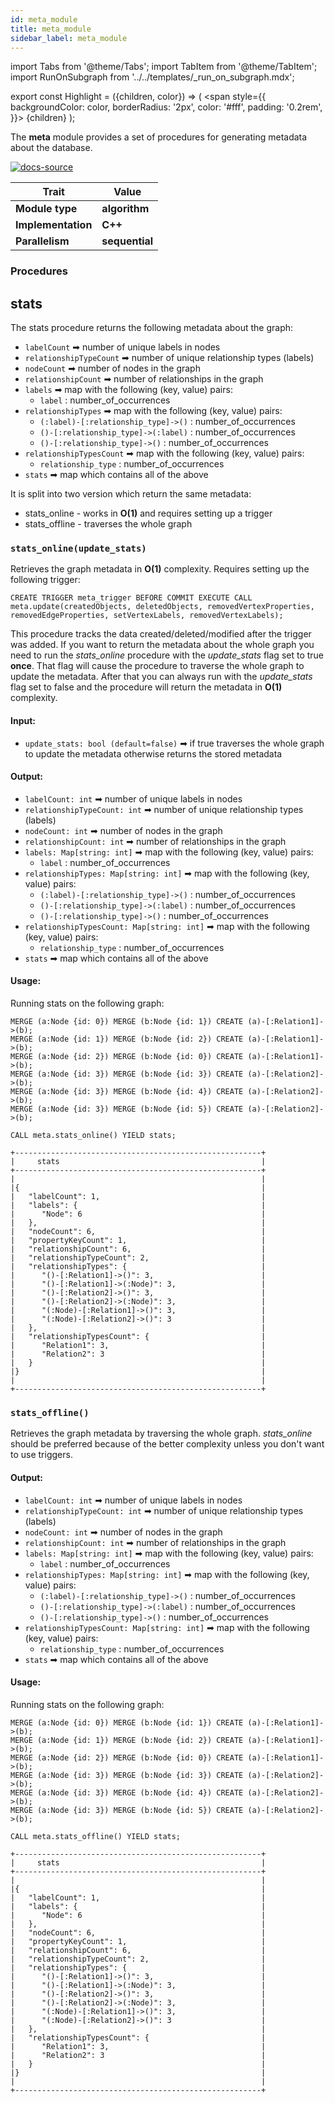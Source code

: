 ```yaml
---
id: meta_module
title: meta_module
sidebar_label: meta_module
---
```


import Tabs from '@theme/Tabs';
import TabItem from '@theme/TabItem';
import RunOnSubgraph from '../../templates/_run_on_subgraph.mdx';

export const Highlight = ({children, color}) => (
<span
style={{
  backgroundColor: color,
  borderRadius: '2px',
  color: '#fff',
  padding: '0.2rem',
}}>
{children}
</span>
);


The **meta** module provides a set of procedures for generating metadata about the database.

[![docs-source](https://img.shields.io/badge/source-util_module-FB6E00?logo=github&style=for-the-badge)](https://github.com/memgraph/mage/tree/main/cpp/meta_module)

| Trait               | Value                                                 |
| ------------------- | ----------------------------------------------------- |
| **Module type**     | <Highlight color="#FB6E00">**algorithm**</Highlight>  |
| **Implementation**  | <Highlight color="#FB6E00">**C++**</Highlight>        |
| **Parallelism**     | <Highlight color="#FB6E00">**sequential**</Highlight> |

### Procedures

## stats

The stats procedure returns the following metadata about the graph:
- `labelCount` ➡ number of unique labels in nodes
- `relationshipTypeCount` ➡ number of unique relationship types (labels)
- `nodeCount` ➡ number of nodes in the graph
- `relationshipCount` ➡ number of relationships in the graph
- `labels` ➡ map with the following (key, value) pairs:
  - `label` : number_of_occurrences
- `relationshipTypes` ➡ map with the following (key, value) pairs:
  - `(:label)-[:relationship_type]->()` : number_of_occurrences
  - `()-[:relationship_type]->(:label)` : number_of_occurrences
  - `()-[:relationship_type]->()` : number_of_occurrences
- `relationshipTypesCount` ➡ map with the following (key, value) pairs:
  - `relationship_type` : number_of_occurrences
- `stats` ➡ map which contains all of the above

It is split into two version which return the same metadata:
- stats_online - works in **O(1)** and requires setting up a trigger
- stats_offline - traverses the whole graph

### `stats_online(update_stats)`

Retrieves the graph metadata in **O(1)** complexity. Requires setting up the following trigger:

 ```cypher
 CREATE TRIGGER meta_trigger BEFORE COMMIT EXECUTE CALL meta.update(createdObjects, deletedObjects, removedVertexProperties, removedEdgeProperties, setVertexLabels, removedVertexLabels);
 ```
This procedure tracks the data created/deleted/modified after the trigger was added. If you want to return the metadata about the whole graph you need to run the *stats_online* procedure with the *update_stats* flag set to true **once**. That flag will cause the procedure to traverse the whole graph to update the metadata. After that you can always run with the *update_stats* flag set to false and the procedure will return the metadata in **O(1)** complexity.


#### Input:

- `update_stats: bool (default=false)` ➡ if true traverses the whole graph to update the metadata otherwise returns the stored metadata

#### Output:

- `labelCount: int` ➡ number of unique labels in nodes
- `relationshipTypeCount: int` ➡ number of unique relationship types (labels)
- `nodeCount: int` ➡ number of nodes in the graph
- `relationshipCount: int` ➡ number of relationships in the graph
- `labels: Map[string: int]` ➡ map with the following (key, value) pairs:
  - `label` : number_of_occurrences
- `relationshipTypes: Map[string: int]` ➡ map with the following (key, value) pairs:
  - `(:label)-[:relationship_type]->()` : number_of_occurrences
  - `()-[:relationship_type]->(:label)` : number_of_occurrences
  - `()-[:relationship_type]->()` : number_of_occurrences
- `relationshipTypesCount: Map[string: int]` ➡ map with the following (key, value) pairs:
  - `relationship_type` : number_of_occurrences
- `stats` ➡ map which contains all of the above

#### Usage:

Running stats on the following graph:
```cypher
MERGE (a:Node {id: 0}) MERGE (b:Node {id: 1}) CREATE (a)-[:Relation1]->(b);
MERGE (a:Node {id: 1}) MERGE (b:Node {id: 2}) CREATE (a)-[:Relation1]->(b);
MERGE (a:Node {id: 2}) MERGE (b:Node {id: 0}) CREATE (a)-[:Relation1]->(b);
MERGE (a:Node {id: 3}) MERGE (b:Node {id: 3}) CREATE (a)-[:Relation2]->(b);
MERGE (a:Node {id: 3}) MERGE (b:Node {id: 4}) CREATE (a)-[:Relation2]->(b);
MERGE (a:Node {id: 3}) MERGE (b:Node {id: 5}) CREATE (a)-[:Relation2]->(b);
```

```cypher
CALL meta.stats_online() YIELD stats;
```

```plaintext
+-------------------------------------------------------+
|     stats                                             |
+-------------------------------------------------------+
|                                                       |
|{                                                      |
|   "labelCount": 1,                                    |
|   "labels": {                                         |
|      "Node": 6                                        |
|   },                                                  |
|   "nodeCount": 6,                                     |
|   "propertyKeyCount": 1,                              |
|   "relationshipCount": 6,                             |
|   "relationshipTypeCount": 2,                         |
|   "relationshipTypes": {                              |
|      "()-[:Relation1]->()": 3,                        |
|      "()-[:Relation1]->(:Node)": 3,                   |
|      "()-[:Relation2]->()": 3,                        |
|      "()-[:Relation2]->(:Node)": 3,                   |
|      "(:Node)-[:Relation1]->()": 3,                   |
|      "(:Node)-[:Relation2]->()": 3                    |
|   },                                                  |
|   "relationshipTypesCount": {                         |
|      "Relation1": 3,                                  |
|      "Relation2": 3                                   |
|   }                                                   |
|}                                                      |
|                                                       |
+-------------------------------------------------------+
```

### `stats_offline()`

Retrieves the graph metadata by traversing the whole graph. *stats_online* should be preferred because of the better complexity unless you don't want to use triggers.

#### Output:

- `labelCount: int` ➡ number of unique labels in nodes
- `relationshipTypeCount: int` ➡ number of unique relationship types (labels)
- `nodeCount: int` ➡ number of nodes in the graph
- `relationshipCount: int` ➡ number of relationships in the graph
- `labels: Map[string: int]` ➡ map with the following (key, value) pairs:
  - `label` : number_of_occurrences
- `relationshipTypes: Map[string: int]` ➡ map with the following (key, value) pairs:
  - `(:label)-[:relationship_type]->()` : number_of_occurrences
  - `()-[:relationship_type]->(:label)` : number_of_occurrences
  - `()-[:relationship_type]->()` : number_of_occurrences
- `relationshipTypesCount: Map[string: int]` ➡ map with the following (key, value) pairs:
  - `relationship_type` : number_of_occurrences
- `stats` ➡ map which contains all of the above

#### Usage:

Running stats on the following graph:
```cypher
MERGE (a:Node {id: 0}) MERGE (b:Node {id: 1}) CREATE (a)-[:Relation1]->(b);
MERGE (a:Node {id: 1}) MERGE (b:Node {id: 2}) CREATE (a)-[:Relation1]->(b);
MERGE (a:Node {id: 2}) MERGE (b:Node {id: 0}) CREATE (a)-[:Relation1]->(b);
MERGE (a:Node {id: 3}) MERGE (b:Node {id: 3}) CREATE (a)-[:Relation2]->(b);
MERGE (a:Node {id: 3}) MERGE (b:Node {id: 4}) CREATE (a)-[:Relation2]->(b);
MERGE (a:Node {id: 3}) MERGE (b:Node {id: 5}) CREATE (a)-[:Relation2]->(b);
```

```cypher
CALL meta.stats_offline() YIELD stats;
```

```plaintext
+-------------------------------------------------------+
|     stats                                             |
+-------------------------------------------------------+
|                                                       |
|{                                                      |
|   "labelCount": 1,                                    |
|   "labels": {                                         |
|      "Node": 6                                        |
|   },                                                  |
|   "nodeCount": 6,                                     |
|   "propertyKeyCount": 1,                              |
|   "relationshipCount": 6,                             |
|   "relationshipTypeCount": 2,                         |
|   "relationshipTypes": {                              |
|      "()-[:Relation1]->()": 3,                        |
|      "()-[:Relation1]->(:Node)": 3,                   |
|      "()-[:Relation2]->()": 3,                        |
|      "()-[:Relation2]->(:Node)": 3,                   |
|      "(:Node)-[:Relation1]->()": 3,                   |
|      "(:Node)-[:Relation2]->()": 3                    |
|   },                                                  |
|   "relationshipTypesCount": {                         |
|      "Relation1": 3,                                  |
|      "Relation2": 3                                   |
|   }                                                   |
|}                                                      |
|                                                       |
+-------------------------------------------------------+
```
